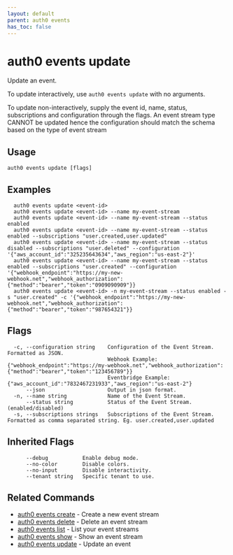 ```yaml
---
layout: default
parent: auth0 events
has_toc: false
---
```

# auth0 events update

Update an event.

To update interactively, use `auth0 events update` with no arguments.

To update non-interactively, supply the event id, name, status, subscriptions and configuration through the flags. An event stream type CANNOT be updated hence the configuration should match the schema based on the type of event stream

## Usage
```
auth0 events update [flags]
```

## Examples

```
  auth0 events update <event-id>
  auth0 events update <event-id> --name my-event-stream
  auth0 events update <event-id> --name my-event-stream --status enabled
  auth0 events update <event-id> --name my-event-stream --status enabled --subscriptions "user.created,user.updated"
  auth0 events update <event-id> --name my-event-stream --status disabled --subscriptions "user.deleted" --configuration '{"aws_account_id":"325235643634","aws_region":"us-east-2"}'
  auth0 events update <event-id> --name my-event-stream --status enabled --subscriptions "user.created" --configuration '{"webhook_endpoint":"https://my-new-webhook.net","webhook_authorization":{"method":"bearer","token":"0909090909"}}
  auth0 events update <event-id> -n my-event-stream --status enabled -s "user.created" -c '{"webhook_endpoint":"https://my-new-webhook.net","webhook_authorization":{"method":"bearer","token":"987654321"}}
```


## Flags

```
  -c, --configuration string    Configuration of the Event Stream. Formatted as JSON. 
                                Webhook Example: {"webhook_endpoint":"https://my-webhook.net","webhook_authorization":{"method":"bearer","token":"123456789"}} 
                                Eventbridge Example: {"aws_account_id":"7832467231933","aws_region":"us-east-2"}
      --json                    Output in json format.
  -n, --name string             Name of the Event Stream.
      --status string           Status of the Event Stream. (enabled/disabled)
  -s, --subscriptions strings   Subscriptions of the Event Stream. Formatted as comma separated string. Eg. user.created,user.updated
```


## Inherited Flags

```
      --debug           Enable debug mode.
      --no-color        Disable colors.
      --no-input        Disable interactivity.
      --tenant string   Specific tenant to use.
```


## Related Commands

- [auth0 events create](auth0_events_create.md) - Create a new event stream
- [auth0 events delete](auth0_events_delete.md) - Delete an event stream
- [auth0 events list](auth0_events_list.md) - List your event streams
- [auth0 events show](auth0_events_show.md) - Show an event stream
- [auth0 events update](auth0_events_update.md) - Update an event


